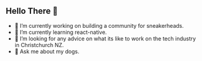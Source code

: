 ## Hello There 👋 

- 🔭 I’m currently working on building a community for sneakerheads.
- 🌱 I’m currently learning react-native.
- 🤔 I’m looking for any advice on what its like to work on the tech industry in Christchurch NZ.
- 💬 Ask me about my dogs.
